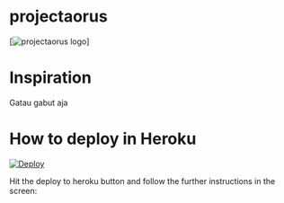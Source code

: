 
# projectaorus
[![projectaorus logo](https://telegra.ph/file/88e93fa6d857e3c77d51b.jpg)]

# Inspiration 
Gatau gabut aja


# How to deploy in Heroku

[![Deploy](https://www.herokucdn.com/deploy/button.svg)](https://heroku.com/deploy?template=https://github.com/Aorus-g/MirrorX)

Hit the deploy to heroku button and follow the further instructions in the screen:
